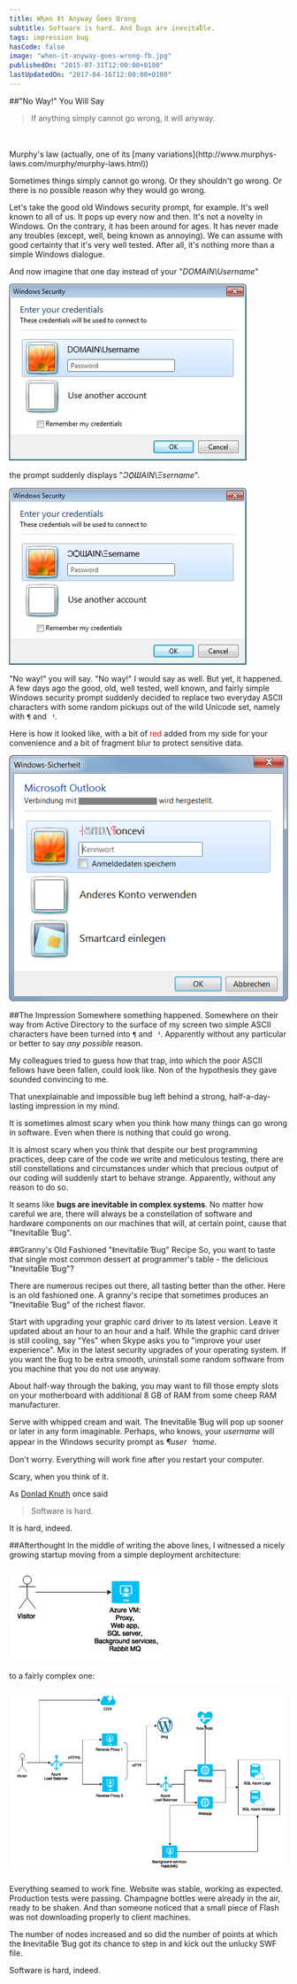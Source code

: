 ```yaml
---
title: Wђen ǁt Anƴwaƴ Ǧoes Ɯrong
subtitle: Software is hard. And ƃugs are inevitaƃle.
tags: impression bug
hasCode: false
image: "when-it-anyway-goes-wrong-fb.jpg"
publishedOn: "2015-07-31T12:00:00+0100"
lastUpdatedOn: "2017-04-16T12:00:00+0100"
---
```

##"No Way!" You Will Say
> If anything simply cannot go wrong, it will anyway.
<br/>
<br/>
Murphy's law (actually, one of its [many variations](http://www.murphys-laws.com/murphy/murphy-laws.html))

Sometimes things simply cannot go wrong. Or they shouldn't go wrong. Or there is no possible reason why they would go wrong.

Let's take the good old Windows security prompt, for example. It's well known to all of us. It pops up every now and then. It's not a novelty in Windows. On the contrary, it has been around for ages. It has never made any troubles (except, well, being known as annoying). We can assume with good certainty that it's very well tested. After all, it's nothing more than a simple Windows dialogue.

And now imagine that one day instead of your "*DOMAIN\Username*"

![Windows security prompt](/resources/when-it-anyway-goes-wrong/windows-security-prompt.jpg)

the prompt suddenly displays "*ƆѺƜAIN\Ξsername*".

![Windows security prompt with bug](/resources/when-it-anyway-goes-wrong/windows-security-prompt-with-bug.jpg)

"No way!" you will say. "No way!" I would say as well. But yet, it happened. A few days ago the good, old, well tested, well known, and fairly simple Windows security prompt suddenly decided to replace two everyday ASCII characters with some random pickups out of the wild Unicode set, namely with `¶` and `ᅥ`.

<p>
Here is how it looked like, with a bit of <span style="color:red">red</span> added from my side for your convenience and a bit of fragment blur to protect sensitive data.
</p>

![A bug in the Windows security prompt](/resources/when-it-anyway-goes-wrong/a-bug-in-the-windows-security-prompt.png)

##The Impression
Somewhere something happened. Somewhere on their way from Active Directory to the surface of my screen two simple ASCII characters have been turned into `¶` and `ᅥ`. Apparently without any particular or better to say *any possible* reason.

My colleagues tried to guess how that trap, into which the poor ASCII fellows have been fallen, could look like. Non of the hypothesis they gave sounded convincing to me.

That unexplainable and impossible bug left behind a strong, half-a-day-lasting impression in my mind.

It is sometimes almost scary when you think how many things can go wrong in software. Even when there is nothing that could go wrong.

It is almost scary when you think that despite our best programming practices, deep care of the code we write and meticulous testing, there are still constellations and circumstances under which that precious output of our coding will suddenly start to behave strange. Apparently, without any reason to do so.

It seams like **bugs are inevitable in complex systems**. No matter how careful we are, there will always be a constellation of software and hardware components on our machines that will, at certain point, cause that "ǁnevitaƃle Ɓug".

##Granny's Old Fashioned "ǁnevitaƃle Ɓug" Recipe
So, you want to taste that single most common dessert at programmer's table - the delicious "ǁnevitaƃle Ɓug"? 

There are numerous recipes out there, all tasting better than the other. Here is an old fashioned one. A granny's recipe that sometimes produces an "ǁnevitaƃle Ɓug" of the richest flavor.

Start with upgrading your graphic card driver to its latest version. Leave it updated about an hour to an hour and a half. While the graphic card driver is still cooling, say "Yes" when Skype asks you to "improve your user experience". Mix in the latest security upgrades of your operating system. If you want the ƃug to be extra smooth, uninstall some random software from you machine that you do not use anyway.

About half-way through the baking, you may want to fill those empty slots on your motherboard with additional 8 GB of RAM from some cheep RAM manufacturer.

Serve with whipped cream and wait. The ǁnevitaƃle Ɓug will pop up sooner or later in any form imaginable. Perhaps, who knows, your *username* will appear in the Windows security prompt as *¶userᅥname*.

Don't worry. Everything will work fine after you restart your computer.

Scary, when you think of it.

As [Donlad Knuth](https://en.wikipedia.org/wiki/Donald_Knuth) once said

> Software is hard.

It is hard, indeed.

##Afterthought
In the middle of writing the above lines, I witnessed a nicely growing startup moving from a simple deployment architecture:

![A simple deployment architecture](/resources/when-it-anyway-goes-wrong/simple-deployment-architecture.png)

to a fairly complex one:

![A complex deployment architecture](/resources/when-it-anyway-goes-wrong/complex-deployment-architecture.png)

Everything seamed to work fine. Website was stable, working as expected. Production tests were passing. Champagne bottles were already in the air, ready to be shaken. And than someone noticed that a small piece of Flash was not downloading properly to client machines.

The number of nodes increased and so did the number of points at which the ǁnevitaƃle Ɓug got its chance to step in and kick out the unlucky SWF file.

Software is hard, indeed.